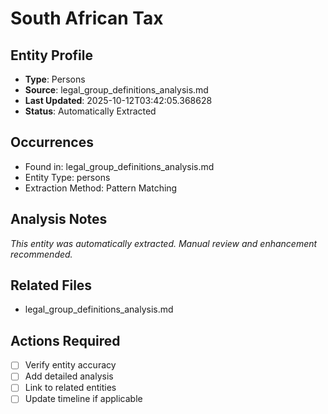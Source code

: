 # South African Tax

## Entity Profile
- **Type**: Persons
- **Source**: legal_group_definitions_analysis.md
- **Last Updated**: 2025-10-12T03:42:05.368628
- **Status**: Automatically Extracted

## Occurrences
- Found in: legal_group_definitions_analysis.md
- Entity Type: persons
- Extraction Method: Pattern Matching

## Analysis Notes
*This entity was automatically extracted. Manual review and enhancement recommended.*

## Related Files
- legal_group_definitions_analysis.md

## Actions Required
- [ ] Verify entity accuracy
- [ ] Add detailed analysis
- [ ] Link to related entities
- [ ] Update timeline if applicable
